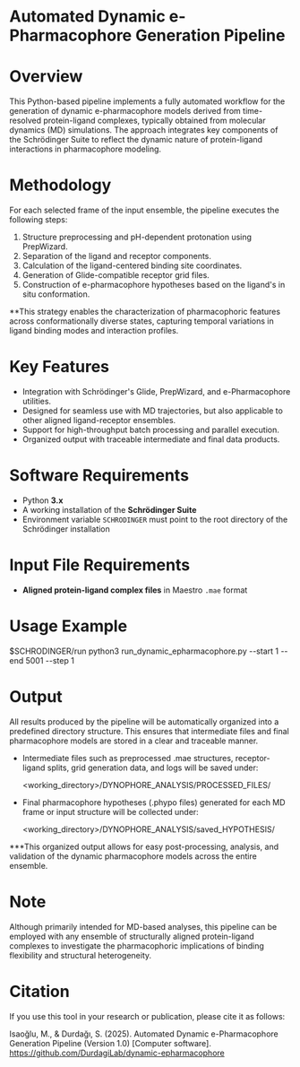 # Automated Dynamic e-Pharmacophore Generation Pipeline

# Overview
This Python-based pipeline implements a fully automated workflow for the generation of dynamic e-pharmacophore models derived from time-resolved protein-ligand complexes, typically obtained from molecular dynamics (MD) simulations. The approach integrates key components of the Schrödinger Suite to reflect the dynamic nature of protein-ligand interactions in pharmacophore modeling.

# Methodology
For each selected frame of the input ensemble, the pipeline executes the following steps:

1. Structure preprocessing and pH-dependent protonation using PrepWizard.
2. Separation of the ligand and receptor components.
3. Calculation of the ligand-centered binding site coordinates.
4. Generation of Glide-compatible receptor grid files.
5. Construction of e-pharmacophore hypotheses based on the ligand's in situ conformation.

**This strategy enables the characterization of pharmacophoric features across conformationally diverse states, capturing temporal variations in ligand binding modes and interaction profiles.

# Key Features
- Integration with Schrödinger's Glide, PrepWizard, and e-Pharmacophore utilities.
- Designed for seamless use with MD trajectories, but also applicable to other aligned ligand-receptor ensembles.
- Support for high-throughput batch processing and parallel execution.
- Organized output with traceable intermediate and final data products.

# Software Requirements
- Python **3.x**
- A working installation of the **Schrödinger Suite**
- Environment variable `SCHRODINGER` must point to the root directory of the Schrödinger installation  

# Input File Requirements
- **Aligned protein-ligand complex files** in Maestro `.mae` format

# Usage Example

$SCHRODINGER/run python3 run_dynamic_epharmacophore.py --start 1 --end 5001 --step 1

# Output
All results produced by the pipeline will be automatically organized into a predefined directory structure. This ensures that intermediate files and final pharmacophore models are stored in a clear and traceable manner.

- Intermediate files such as preprocessed .mae structures, receptor-ligand splits, grid generation data, and logs will be saved under:

  <working_directory>/DYNOPHORE_ANALYSIS/PROCESSED_FILES/

- Final pharmacophore hypotheses (.phypo files) generated for each MD frame or input structure will be collected under:

  <working_directory>/DYNOPHORE_ANALYSIS/saved_HYPOTHESIS/

***This organized output allows for easy post-processing, analysis, and validation of the dynamic pharmacophore models across the entire ensemble.

# Note
Although primarily intended for MD-based analyses, this pipeline can be employed with any ensemble of structurally aligned protein-ligand complexes to investigate the pharmacophoric implications of binding flexibility and structural heterogeneity.

# Citation
If you use this tool in your research or publication, please cite it as follows:

Isaoğlu, M., & Durdağı, S. (2025). Automated Dynamic e-Pharmacophore Generation Pipeline (Version 1.0) [Computer software]. https://github.com/DurdagiLab/dynamic-epharmacophore
